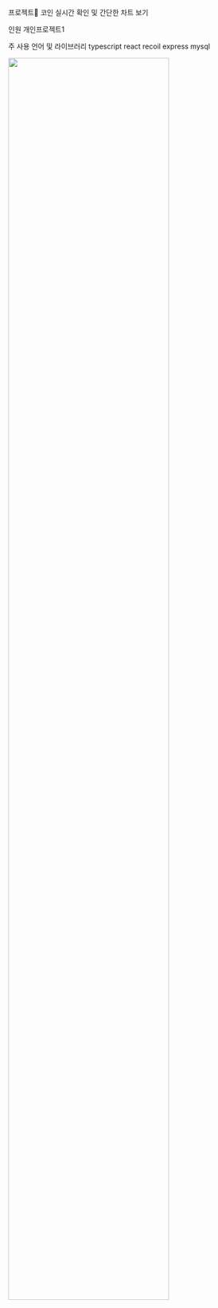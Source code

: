 프로젝트
코인 실시간 확인 및 간단한 차트 보기

인원
개인프로젝트1

주 사용 언어 및 라이브러리
typescript
react 
recoil
express 
mysql




<img width="80%" src="https://github.com/ChoiTobin/crypto-project/assets/87680494/f2377215-f6bf-414c-add0-938e7472dc2d.gif"/>
